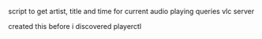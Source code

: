 script to get artist, title and time for current audio playing
queries vlc server

created this before i discovered playerctl
